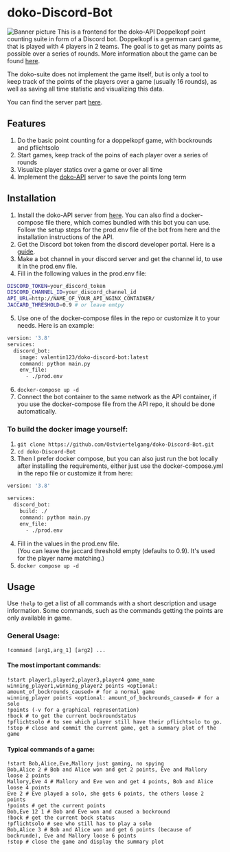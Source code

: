 # doko-Discord-Bot

![Banner picture](https://i.imgur.com/5WsppRT.png)
This is a frontend for the doko-API Doppelkopf point counting suite in form of a Discord bot.
Doppelkopf is a german card game, that is played with 4 players in 2 teams. The goal is to get as many points as possible over a series of rounds.
More information about the game can be found [here](https://en.wikipedia.org/wiki/Doppelkopf).

The doko-suite does not implement the game itself, but is only a tool to keep track of the points of the players over a game (usually 16 rounds), as well as saving all time statistic and visualizing this data.

You can find the server part [here](https://github.com/Ostviertelgang/doko-API).

## Features
1. Do the basic point counting for a doppelkopf game, with bockrounds and pflichtsolo
2. Start games, keep track of the poins of each player over a series of rounds
3. Visualize player statics over a game or over all time
4. Implement the [doko-API](https://github.com/Ostviertelgang/doko-API) server to save the points long term


## Installation
1. Install the doko-API server from [here](https://github.com/Ostviertelgang/doko-API). You can also find a docker-compose file there, which comes bundled with this bot you can use. Follow the setup steps for the prod.env file of the bot from here and the installation instructions of the API.
2. Get the Discord bot token from the discord developer portal. Here is a [guide](https://discordpy.readthedocs.io/en/stable/discord.html).
3. Make a bot channel in your discord server and get the channel id, to use it in the prod.env file.
4. Fill in the following values in the prod.env file:
```bash
DISCORD_TOKEN=your_discord_token
DISCORD_CHANNEL_ID=your_discord_channel_id
API_URL=http://NAME_OF_YOUR_API_NGINX_CONTAINER/
JACCARD_THRESHOLD=0.9 # or leave emtpy
```
5. Use one of the docker-compose files in the repo or customize it to your needs. Here is an example:
```bash
version: '3.8'
services:
  discord_bot:
    image: valentin123/doko-discord-bot:latest
    command: python main.py
    env_file:
      - ./prod.env
```
6. ``docker-compose up -d``
7. Connect the bot container to the same network as the API container, if you use the docker-compose file from the API repo, it should be done automatically.



### To build the docker image yourself:
1. ``git clone https://github.com/Ostviertelgang/doko-Discord-Bot.git``
2. ``cd doko-Discord-Bot``
3. Then I prefer docker compose, but you can also just run the bot locally after installing the requirements, either just use the docker-compose.yml in the repo file or customize it from here:
```bash
version: '3.8'

services:
  discord_bot:
    build: ./
    command: python main.py
    env_file:
      - ./prod.env

```
4. Fill in the values in the prod.env file.  
  (You can leave the jaccard threshold empty (defaults to 0.9). It's used for the player name matching.)
5. ``docker compose up -d``

## Usage
Use ``!help`` to get a list of all commands with a short description and usage information.
Some commands, such as the commands getting the points are only available in game. 

### General Usage:  
``!command [arg1,arg_1] [arg2] ...``

#### The most important commands:
```
!start player1,player2,player3,player4 game_name
winning_player1,winning_player2 points <optional: amount_of_bockrounds_caused> # for a normal game
winning_player points <optional: amount_of_bockrounds_caused> # for a solo
!points (-v for a graphical representation)
!bock # to get the current bockroundstatus
!pflichtsolo # to see which player still have their pflichtsolo to go.
!stop # close and commit the current game, get a summary plot of the game
```
#### Typical commands of a game:
```
!start Bob,Alice,Eve,Mallory just gaming, no spying
Bob,Alice 2 # Bob and Alice won and get 2 points, Eve and Mallory loose 2 points
Mallory,Eve 4 # Mallory and Eve won and get 4 points, Bob and Alice loose 4 points
Eve 2 # Eve played a solo, she gets 6 points, the others loose 2 points
!points # get the current points
Bob,Eve 12 1 # Bob and Eve won and caused a bockround
!bock # get the current bock status
!pflichtsolo # see who still has to play a solo
Bob,Alice 3 # Bob and Alice won and get 6 points (because of bockrunde), Eve and Mallory loose 6 points
!stop # close the game and display the summary plot
```